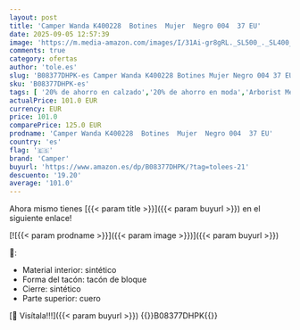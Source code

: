 ```yaml
---
layout: post
title: 'Camper Wanda K400228  Botines  Mujer  Negro 004  37 EU'
date: 2025-09-05 12:57:39
image: 'https://m.media-amazon.com/images/I/31Ai-gr8gRL._SL500_._SL400_.jpg'
comments: true
category: ofertas
author: 'tole.es'
slug: 'B08377DHPK-es Camper Wanda K400228 Botines Mujer Negro 004 37 EU'
sku: 'B08377DHPK-es'
tags: [ '20% de ahorro en calzado','20% de ahorro en moda','Arborist Merchandising Root','Botas para mujer','Compra 2, y obtén un 10% de descuento','Compra 2, y obtén un 10% de descuento_Shoes','Moda','Moda Mujer','Prime Student -10% adicional en una selección de Moda','Self Service','Special Features Stores','Zapatos para mujer','Zapatos: -10% adicional en una selección de Moda','botines','c8538d25-3af9-48d3-aeff-5f3ce5572a36_0','c8538d25-3af9-48d3-aeff-5f3ce5572a36_4801','c8538d25-3af9-48d3-aeff-5f3ce5572a36_6301','c8538d25-3af9-48d3-aeff-5f3ce5572a36_8301','camper','🇪🇸', ]
actualPrice: 101.0 EUR
currency: EUR
price: 101.0
comparePrice: 125.0 EUR
prodname: 'Camper Wanda K400228  Botines  Mujer  Negro 004  37 EU'
country: 'es'
flag: '🇪🇸'
brand: 'Camper'
buyurl: 'https://www.amazon.es/dp/B08377DHPK/?tag=tolees-21'
descuento: '19.20'
average: '101.0'
---
```


Ahora mismo tienes [{{< param title >}}]({{< param buyurl >}}) en el siguiente enlace!

[![{{< param prodname >}}]({{< param image >}})]({{< param buyurl >}})

🔎:

- Material interior: sintético
- Forma del tacón: tacón de bloque
- Cierre: sintético
- Parte superior: cuero

[🛒 Visítala!!!]({{< param buyurl >}})
{{<world>}}B08377DHPK{{</world>}}
